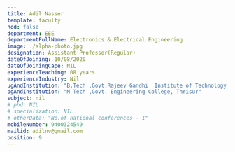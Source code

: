 ```yaml
---
title: Adil Nasser
template: faculty
hod: false
department: EEE
departmentFullName: Electronics & Electrical Engineering
image: ./alpha-photo.jpg
designation: Assistant Professor(Regular)
dateOfJoining: 10/08/2020
dateOfJoiningCape: NIL
experienceTeaching: 08 years
experienceIndustry: Nil
ugAndInstitution: "B.Tech ,Govt.Rajeev Gandhi  Institute of Technology,Kottayam"
pgAndInstitution: "M Tech ,Govt. Engineering College, Thrisur"
subject: nil
# phd: NIL
# specialization: NIL
# otherData: "No.of national conferences - 1"
mobileNumber: 9400324549
mailid: adilnv@gmail.com
position: 9
---
```

